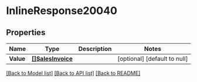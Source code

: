 # InlineResponse20040

## Properties
Name | Type | Description | Notes
------------ | ------------- | ------------- | -------------
**Value** | [**[]SalesInvoice**](salesInvoice.md) |  | [optional] [default to null]

[[Back to Model list]](../README.md#documentation-for-models) [[Back to API list]](../README.md#documentation-for-api-endpoints) [[Back to README]](../README.md)

